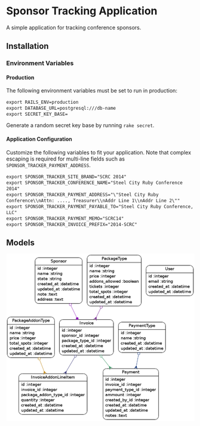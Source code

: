 # Sponsor Tracking Application

A simple application for tracking conference sponsors.

## Installation

### Environment Variables

#### Production

The following environment variables must be set to run in production:

    export RAILS_ENV=production
    export DATABASE_URL=postgresql:///db-name
    export SECRET_KEY_BASE=

Generate a random secret key base by running `rake secret`.

#### Application Configuration

Customize the following variables to fit your application.  Note that complex escaping is required for multi-line fields such as `SPONSOR_TRACKER_PAYMENT_ADDRESS`.

    export SPONSOR_TRACKER_SITE_BRAND="SCRC 2014"
    export SPONSOR_TRACKER_CONFERENCE_NAME="Steel City Ruby Conference 2014"
    export SPONSOR_TRACKER_PAYMENT_ADDRESS="\"Steel City Ruby Conference\\nAttn: ...., Treasurer\\nAddr Line 1\\nAddr Line 2\""
    export SPONSOR_TRACKER_PAYMENT_PAYABLE_TO="Steel City Ruby Conference, LLC"
    export SPONSOR_TRACKER_PAYMENT_MEMO="SCRC14"
    export SPONSOR_TRACKER_INVOICE_PREFIX="2014-SCRC"

## Models

![Graphviz diagram of models](public/models.png)
